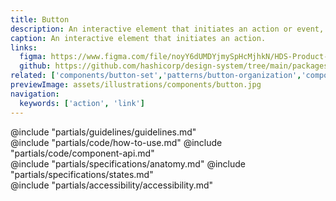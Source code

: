 ```yaml
---
title: Button
description: An interactive element that initiates an action or event, such as a form submission.
caption: An interactive element that initiates an action.
links:
  figma: https://www.figma.com/file/noyY6dUMDYjmySpHcMjhkN/HDS-Product---Components?node-id=2340%3A21001&t=XC8SUxxJOFHgqYzK-1
  github: https://github.com/hashicorp/design-system/tree/main/packages/components/src/components/hds/button
related: ['components/button-set','patterns/button-organization','components/link/inline','components/link/standalone']
previewImage: assets/illustrations/components/button.jpg
navigation:
  keywords: ['action', 'link']
---
```


<section data-tab="Guidelines">
  @include "partials/guidelines/guidelines.md"
</section>

<section data-tab="Code">
  @include "partials/code/how-to-use.md"
  @include "partials/code/component-api.md"
</section>

<section data-tab="Specifications">
  @include "partials/specifications/anatomy.md"
  @include "partials/specifications/states.md"
</section>

<section data-tab="Accessibility">
  @include "partials/accessibility/accessibility.md"
</section>
